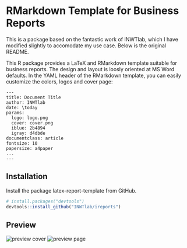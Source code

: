 # RMarkdown Template for Business Reports 

This is a package based on the fantastic work of INWTlab, which I have modified
slightly to accomodate my use case. Below is the original README.

This R package provides a LaTeX and RMarkdown template suitable for business
reports. The design and layout is loosly oriented at MS Word defaults. In the
YAML header of the RMarkdown template, you can easily customize the colors,
logos and cover page:

```
---
title: Document Title
author: INWTlab 
date: \today
params:
  logo: logo.png
  cover: cover.png
  iblue: 2b4894
  igray: d4dbde
documentclass: article
fontsize: 10
papersize: a4paper
...
---
```

## Installation

Install the package latex-report-template from GitHub. 

```r
# install.packages("devtools")
devtools::install_github("INWTlab/ireports")
```

## Preview

![preview cover](./inst/resources/preview_cover.png)
![preview page](./inst/resources/preview_page.png)




